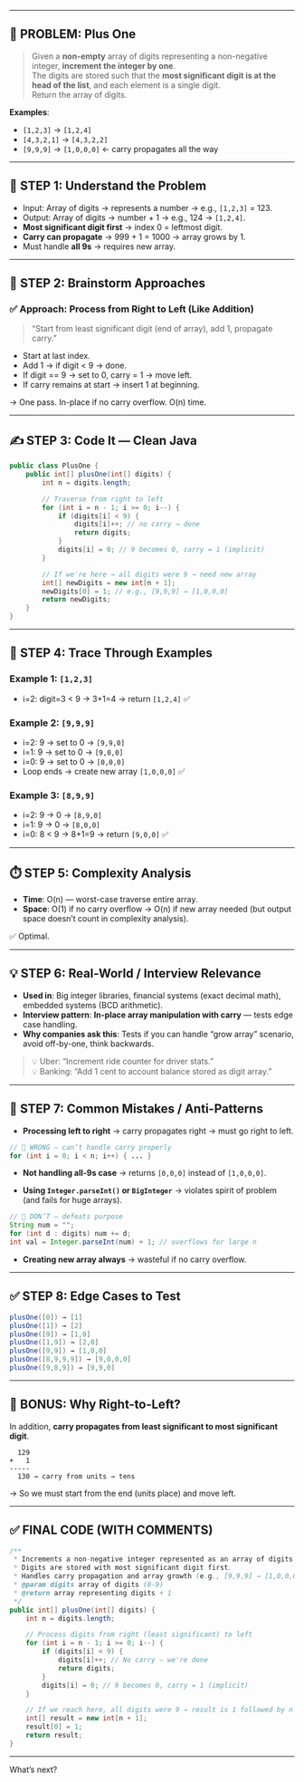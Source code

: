 

---

## 🎯 PROBLEM: Plus One

> Given a **non-empty** array of digits representing a non-negative integer, **increment the integer by one**.  
> The digits are stored such that the **most significant digit is at the head of the list**, and each element is a single digit.  
> Return the array of digits.

**Examples**:  
- `[1,2,3]` → `[1,2,4]`  
- `[4,3,2,1]` → `[4,3,2,2]`  
- `[9,9,9]` → `[1,0,0,0]` ← carry propagates all the way

---

## 🧠 STEP 1: Understand the Problem

- Input: Array of digits → represents a number → e.g., `[1,2,3]` = 123.
- Output: Array of digits → number + 1 → e.g., 124 → `[1,2,4]`.
- **Most significant digit first** → index 0 = leftmost digit.
- **Carry can propagate** → 999 + 1 = 1000 → array grows by 1.
- Must handle **all 9s** → requires new array.

---

## 🧩 STEP 2: Brainstorm Approaches

### ✅ Approach: Process from Right to Left (Like Addition)

> “Start from least significant digit (end of array), add 1, propagate carry.”

- Start at last index.
- Add 1 → if digit < 9 → done.
- If digit == 9 → set to 0, carry = 1 → move left.
- If carry remains at start → insert 1 at beginning.

→ One pass. In-place if no carry overflow. O(n) time.

---

## ✍️ STEP 3: Code It — Clean Java

```java
public class PlusOne {
    public int[] plusOne(int[] digits) {
        int n = digits.length;

        // Traverse from right to left
        for (int i = n - 1; i >= 0; i--) {
            if (digits[i] < 9) {
                digits[i]++; // no carry → done
                return digits;
            }
            digits[i] = 0; // 9 becomes 0, carry = 1 (implicit)
        }

        // If we're here → all digits were 9 → need new array
        int[] newDigits = new int[n + 1];
        newDigits[0] = 1; // e.g., [9,9,9] → [1,0,0,0]
        return newDigits;
    }
}
```

---

## 🧪 STEP 4: Trace Through Examples

### Example 1: `[1,2,3]`

- i=2: digit=3 < 9 → 3+1=4 → return `[1,2,4]` ✅

### Example 2: `[9,9,9]`

- i=2: 9 → set to 0 → `[9,9,0]`
- i=1: 9 → set to 0 → `[9,0,0]`
- i=0: 9 → set to 0 → `[0,0,0]`
- Loop ends → create new array `[1,0,0,0]` ✅

### Example 3: `[8,9,9]`

- i=2: 9 → 0 → `[8,9,0]`
- i=1: 9 → 0 → `[8,0,0]`
- i=0: 8 < 9 → 8+1=9 → return `[9,0,0]` ✅

---

## ⏱️ STEP 5: Complexity Analysis

- **Time**: O(n) — worst-case traverse entire array.
- **Space**: O(1) if no carry overflow → O(n) if new array needed (but output space doesn’t count in complexity analysis).

✅ Optimal.

---

## 💡 STEP 6: Real-World / Interview Relevance

- **Used in**: Big integer libraries, financial systems (exact decimal math), embedded systems (BCD arithmetic).
- **Interview pattern**: **In-place array manipulation with carry** — tests edge case handling.
- **Why companies ask this**: Tests if you can handle “grow array” scenario, avoid off-by-one, think backwards.

> 💡 Uber: “Increment ride counter for driver stats.”  
> 💡 Banking: “Add 1 cent to account balance stored as digit array.”

---

## 🚫 STEP 7: Common Mistakes / Anti-Patterns

- **Processing left to right** → carry propagates right → must go right to left.

```java
// 🚫 WRONG — can’t handle carry properly
for (int i = 0; i < n; i++) { ... }
```

- **Not handling all-9s case** → returns `[0,0,0]` instead of `[1,0,0,0]`.

- **Using `Integer.parseInt()` or `BigInteger`** → violates spirit of problem (and fails for huge arrays).

```java
// 🚫 DON’T — defeats purpose
String num = "";
for (int d : digits) num += d;
int val = Integer.parseInt(num) + 1; // overflows for large n
```

- **Creating new array always** → wasteful if no carry overflow.

---

## ✅ STEP 8: Edge Cases to Test

```java
plusOne([0]) → [1]
plusOne([1]) → [2]
plusOne([9]) → [1,0]
plusOne([1,9]) → [2,0]
plusOne([9,9]) → [1,0,0]
plusOne([8,9,9,9]) → [9,0,0,0]
plusOne([9,8,9]) → [9,9,0]
```

---

## 🧠 BONUS: Why Right-to-Left?

In addition, **carry propagates from least significant to most significant digit**.

```
  129
+   1
-----
  130 → carry from units → tens
```

→ So we must start from the end (units place) and move left.

---

## ✅ FINAL CODE (WITH COMMENTS)

```java
/**
 * Increments a non-negative integer represented as an array of digits by one.
 * Digits are stored with most significant digit first.
 * Handles carry propagation and array growth (e.g., [9,9,9] → [1,0,0,0]).
 * @param digits array of digits (0-9)
 * @return array representing digits + 1
 */
public int[] plusOne(int[] digits) {
    int n = digits.length;

    // Process digits from right (least significant) to left
    for (int i = n - 1; i >= 0; i--) {
        if (digits[i] < 9) {
            digits[i]++; // No carry — we're done
            return digits;
        }
        digits[i] = 0; // 9 becomes 0, carry = 1 (implicit)
    }

    // If we reach here, all digits were 9 → result is 1 followed by n zeros
    int[] result = new int[n + 1];
    result[0] = 1;
    return result;
}
```

---



What’s next?
